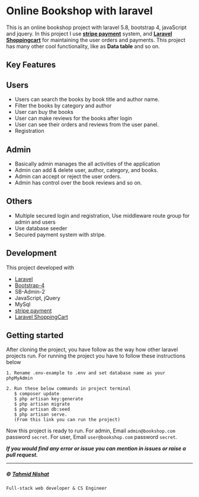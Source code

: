 # Online Bookshop with laravel
 This is an online bookshop project with laravel 5.8, bootstrap 4, javaScript and jquery. In this project I use [**stripe payment**](https://stripe.com/) system, and [**Laravel Shoppingcart**](https://github.com/bumbummen99/LaravelShoppingcart) for maintaining the user orders and payments. This project has many other cool functionality, like as **Data table** and so on.
 
 ## Key Features
 
 
 Users
 -----
 
 - Users can search the books by book title and author name.
 - Filter the books by category and author
 - User can buy the books
 - User can make reviews for the books after login
 - User can see their orders and reviews from the user panel.
 - Registration
 
 Admin
 ----
 
 - Basically admin manages the all activities of the application
 - Admin can add & delete user, author, category, and books.
 - Admin can accept or reject the user orders.
 - Admin has control over the book reviews and so on.
 
 Others
 ----
 
 - Multiple secured login and registration, Use middleware route group for admin and users
 - Use database seeder
 - Secured payment system with stripe.
 
 Development
 ----
 
 This project developed with
 - [Laravel](https://laravel.com/)
 - [Bootstrap-4](https://getbootstrap.com/docs/4.3/getting-started/introduction/)
 - SB-Admin-2
 - JavaScript, jQuery
 - MySql
 - [stripe payment](https://stripe.com/)
 - [Laravel ShoppingCart](https://github.com/bumbummen99/LaravelShoppingcart)
 
 ## Getting started
 
 After cloning the project, you have follow as the way how other laravel projects run.
 For running the project you have to follow these instructions below
 
 ~~~TN
1. Rename .env-example to .env and set database name as your phpMyAdmin

2. Run these below commands in project terminal
    $ composer update
    $ php artisan key:generate
    $ php artisan migrate
    $ php artisan db:seed
    $ php artisan serve.
    (From this link you can run the project)
~~~
Now this project is ready to run. For admin, Email `admin@bookshop.com` password `secret`. For user, Email `user@bookshop.com` password `secret`.
 
 ___If you would find any error or issue you can mention in issues or raise a pull request.___
***
##### &copy; [Tahmid Nishat](http://tahmid-ni7.github.io/portfolio)
`Full-stack web developer & CS Engineer`
